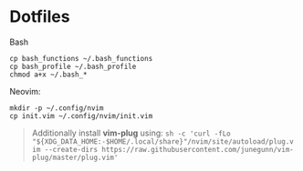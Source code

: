 # Dotfiles

Bash
```
cp bash_functions ~/.bash_functions
cp bash_profile ~/.bash_profile
chmod a+x ~/.bash_*
```

Neovim:

```
mkdir -p ~/.config/nvim
cp init.vim ~/.config/nvim/init.vim

```

> Additionally install **vim-plug** using: `
sh -c 'curl -fLo "${XDG_DATA_HOME:-$HOME/.local/share}"/nvim/site/autoload/plug.vim --create-dirs https://raw.githubusercontent.com/junegunn/vim-plug/master/plug.vim'
`
